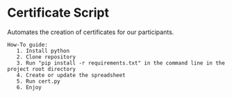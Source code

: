 # Certificate Script
Automates the creation of certificates for our participants.

    How-To guide:
       1. Install python
       2. Clone repository
       3. Run "pip install -r requirements.txt" in the command line in the project root directory
       4. Create or update the spreadsheet
       5. Run cert.py
       6. Enjoy